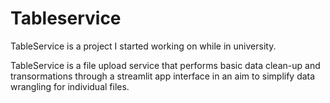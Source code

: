 # Tableservice 
TableService is a project I started working on while in university.

TableService is a file upload service that performs basic data clean-up and transormations through a streamlit app interface in an aim to simplify data wrangling for individual files.
